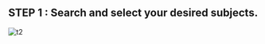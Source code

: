 ## STEP 1 : **Search and select your desired subjects.**
![t2](https://user-images.githubusercontent.com/23183656/36531233-35fd7666-17f8-11e8-8c5f-7b5f6b36962c.gif)
